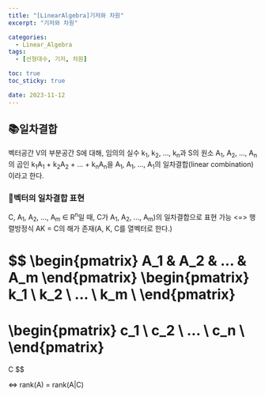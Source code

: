 ```yaml
---
title: "[LinearAlgebra]기저와 차원"
excerpt: "기저와 차원"

categories:
  - Linear_Algebra
tags:
  - [선형대수, 기저, 차원]

toc: true
toc_sticky: true

date: 2023-11-12
---
```


## 📚일차결합
벡터공간 V의 부분공간 S에 대해, 임의의 실수 k<sub>1</sub>, k<sub>2</sub>, ..., k<sub>n</sub>과 S의 원소 A<sub>1</sub>, A<sub>2</sub>, ..., A<sub>n</sub>의 곱인 k<sub>1</sub>A<sub>1</sub> + k<sub>2</sub>A<sub>2</sub> + ... + k<sub>n</sub>A<sub>n</sub>을 A<sub>1</sub>, A<sub>1</sub>, ..., A<sub>1</sub>의 일차결합(linear combination)이라고 한다.

### 📄벡터의 일차결합 표현

C, A<sub>1</sub>, A<sub>2</sub>, ..., A<sub>m</sub> ∈ R<sup>n</sup>일 때,  C가 A<sub>1</sub>, A<sub>2</sub>, ..., A<sub>m</sub>)의 일차결합으로 표현 가능 <=> 행렬방정식 AK = C의 해가 존재(A, K, C를 열벡터로 한다.)

$$
\begin{pmatrix}
A_1 & A_2 & ... & A_m
\end{pmatrix}
\begin{pmatrix}
k_1 \\ 
k_2 \\
... \\
k_m \\
\end{pmatrix}
=
\begin{pmatrix}
c_1 \\ 
c_2 \\
... \\
c_n \\
\end{pmatrix}
=
C
$$

<=> rank(A) = rank(A|C)

<br><br>